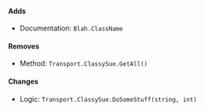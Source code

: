 #### Adds
* Documentation: `Blah.ClassName`

#### Removes
* Method: `Transport.ClassySue.GetAll()`

#### Changes
* Logic: `Transport.ClassySue.DoSomeStuff(string, int)`

